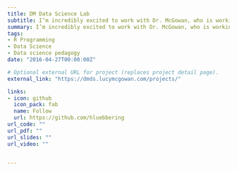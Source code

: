 ```yaml
---
title: DM Data Science Lab
subtitle: I’m incredibly excited to work with Dr. McGowan, who is working on various exciting projects in R. Together, our research team is working on developing tools and shiny applications in teaching data science and studying human data interaction.
summary: I’m incredibly excited to work with Dr. McGowan, who is working on various exciting projects in R. Together, our research team is working on developing tools and shiny applications in teaching data science and studying human data interaction.
tags:
- R Programming
- Data Science
- Data science pedagogy
date: "2016-04-27T00:00:00Z"

# Optional external URL for project (replaces project detail page).
external_link: "https://dmds.lucymcgowan.com/projects/"

links:
- icon: github
  icon_pack: fab
  name: Follow
  url: https://github.com/hluebbering
url_code: ""
url_pdf: ""
url_slides: ""
url_video: ""

  
---
```

